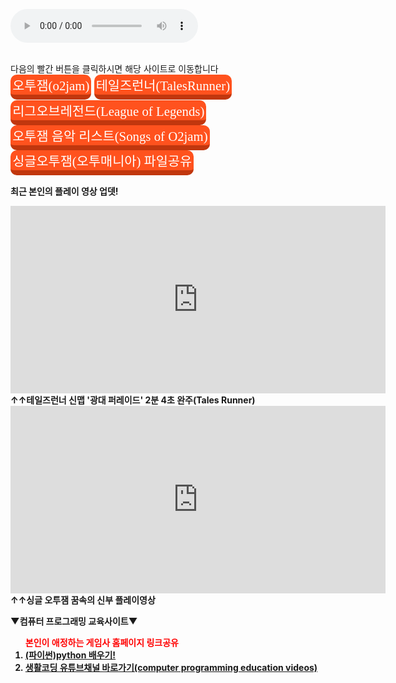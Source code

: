 <html>

<head>
 <meta charset="UTF-8">
<style>
    .btn{
      text-decoration: none;
      font-size:1.3rem;
      color:white;
      padding:1px 3px 1px 3px;
      margin:0.2px;
      display:inline-block;
      border-radius: 10px;
      transition:all 0.1s;
      font-family: 'Sunflower';
    }
    .btn:active{
      transform: translateY(3px);
    }
    .btn.blue{
      background-color: #1f75d9;
      border-bottom:8px solid #165195;
    }
    .btn.blue:active{
      border-bottom:4px solid #165195;
    }
    .btn.red{
      background-color: #ff521e;
      border-bottom:8px solid #c1370e;
    }
    .btn.red:active{
      border-bottom:4px solid #c1370e;
    }
  </style>
  <title> new document </title>
</head>

<body>
<body background="배경수정.png">
 
<audio src="게임채널 배경음악.mp3" controls autoplay></audio>
              
<br>다음의 빨간 버튼을 클릭하시면 해당 사이트로 이동합니다<br>
<a class="btn red" href="http://genebank.rda.go.kr/" target="_blank">오투잼(o2jam)</a>
<a class="btn red" href="http://tr.game.onstove.com/index.asp" target="_blank">테일즈런너(TalesRunner)</a>
<a class="btn red" href="https://leagueoflegends.co.kr/" target="_blank">리그오브레전드(League of Legends)</a><br>
<a class="btn red" href="https://www.youtube.com/watch?v=NpyrcXYPiM4&list=PLw12emVrmPC_GWfSMc9JUkDJDZBDPaklF" target="_blank">오투잼 음악 리스트(Songs of O2jam)</a>
<a class="btn red" href="https://www.sectiong.net/107" target="_blank">싱글오투잼(오투매니아) 파일공유</a><br>


<b>최근 본인의 플레이 영상 업뎃!<br>
<iframe width="600" height="300" src="https://www.youtube.com/embed/PQveqCcqvLs" frameborder="0" allow="accelerometer; autoplay; encrypted-media; gyroscope; picture-in-picture" allowfullscreen></iframe>
<br>↑↑테일즈런너 신맵 '광대 퍼레이드' 2분 4초 완주(Tales Runner)</a>
<iframe width="600" height="300" src="https://www.youtube.com/embed/fsxaGLUBmek" frameborder="0" allow="accelerometer; autoplay; encrypted-media; gyroscope; picture-in-picture" allowfullscreen></iframe>
<br>↑↑싱글 오투잼 꿈속의 신부 플레이영상</b></a>

<b>▼컴퓨터 프로그래밍 교육사이트▼
<ol><b><font color="red">본인이 애정하는 게임사 홈페이지 링크공유</font></b>
<li><a href="https://wikidocs.net/book/1657" target="_blank" align="left">(파이썬)python 배우기!</a>
<li><a href="https://www.youtube.com/user/egoing2" target="_blank" align="left">생활코딩 유튜브채널 바로가기(computer programming education videos)</a>


